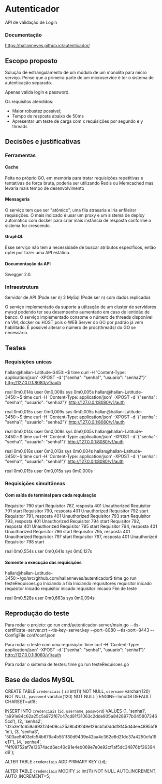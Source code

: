# Autenticador

API de validação de Login

### Documentação

https://hallanneves.github.io/autenticador/

## Escopo proposto

Solução de estrangulamento de um módulo de um monolito para micro serviço.
Pense que a primeira parte de um microservice é ter o sistema de autenticação separado.

Apenas valida login e password.

Os requisitos atendidos:

- Maior robustez possível;
- Tempo de resposta abaixo de 50ms
- Apresentar um teste de carga com x requisições por segundo e y threads

## Decisões e justificativas

### Ferramentas

#### Cache

Feita no próprio GO, em memória para tratar requisições repetitivas e tentativas de força bruta, poderia ser utilizando Redis ou Memcached mas levaria mais tempo de desenvolvimento

#### Mensageria

O serviço tem que ser "atômico", uma fila atrasaria e iria enfileirar requisições. O mais indicado é usar um proxy e um sistema de deploy automático com docker para criar mais instância de resposta conforme o sistema for crescendo.

#### GraphQL

Esse serviço não tem a necessidade de buscar atributos especificos, então optei por fazer uma API estática.

#### Documentação da API

Swegger 2.0.

### Infraestrutura

Servidor de API (Pode ser n)
2 MySql (Pode ser n) com dados replicados

O serviço implementado da suporte a utlização de um cluster de servidores mysql podendo ter seu desempenho aumentado em caso de lentidão de banco.
O serviço implementado consome o número de threads disponível na VM, docker ou HOST pois o WEB Server do GO por padrão já vem habilitado. É possível alterar o número de proc(threads) do GO se necessário.

## Testes

### Requisições unicas

hallan@hallan-Latitude-3450:~$ time curl -H 'Content-Type: application/json' -XPOST -d '{"senha": "senha1", "usuario": "senha2"}' http://127.0.0.1:8080/v1/auth

real	0m0,014s
user	0m0,008s
sys	0m0,005s
hallan@hallan-Latitude-3450:~$ time curl -H 'Content-Type: application/json' -XPOST -d '{"senha": "senha1", "usuario": "senha2"}' http://127.0.0.1:8080/v1/auth

real	0m0,015s
user	0m0,009s
sys	0m0,005s
hallan@hallan-Latitude-3450:~$ time curl -H 'Content-Type: application/json' -XPOST -d '{"senha": "senha1", "usuario": "senha2"}' http://127.0.0.1:8080/v1/auth

real	0m0,014s
user	0m0,008s
sys	0m0,005s
hallan@hallan-Latitude-3450:~$ time curl -H 'Content-Type: application/json' -XPOST -d '{"senha": "senha1", "usuario": "senha1"}' http://127.0.0.1:8080/v1/auth

real	0m0,018s
user	0m0,013s
sys	0m0,004s
hallan@hallan-Latitude-3450:~$ time curl -H 'Content-Type: application/json' -XPOST -d '{"senha": "senha1", "usuario": "senha1"}' http://127.0.0.1:8080/v1/auth

real	0m0,015s
user	0m0,015s
sys	0m0,000s

### Requisições simultâneas

#### Com saída de terminal para cada requisação

Requisitor 790 start
Requisitor 787, resposta 401 Unauthorized
Requisitor 791 start
Requisitor 790, resposta 401 Unauthorized
Requisitor 792 start
Requisitor 791, resposta 401 Unauthorized
Requisitor 793 start
Requisitor 793, resposta 401 Unauthorized
Requisitor 794 start
Requisitor 792, resposta 401 Unauthorized
Requisitor 795 start
Requisitor 794, resposta 401 Unauthorized
Requisitor 796 start
Requisitor 795, resposta 401 Unauthorized
Requisitor 797 start
Requisitor 797, resposta 401 Unauthorized
Requisitor 798 start

real	0m0,554s
user	0m0,641s
sys	0m0,127s

#### Somente a execução das requisições

hallan@hallan-Latitude-3450:~/go/src/github.com/hallanneves/autenticador$ time go run testeRequisoes.go
Iniciando a fila
Iniciando requisitores
requisitor inicado
requisitor inicado
requisitor inicado
requisitor inicado
Fim de teste

real	0m0,528s
user	0m0,663s
sys	0m0,094s


## Reprodução do teste

Para rodar o projeto:
go run cmd/autenticador-server/main.go --tls-certificate=server.crt --tls-key=server.key --port=8080 --tls-port=8443 --ConfigFile conf/conf.json

Para rodar o teste com uma requisição:
time curl -H 'Content-Type: application/json' -XPOST -d '{"senha": "senha1", "usuario": "senha1"}' http://127.0.0.1:8080/v1/auth

Para rodar o sistema de testes:
time go run testeRequisoes.go

## Base de dados MySQL

CREATE TABLE `credenciais` (
  `id` int(11) NOT NULL,
  `username` varchar(120) NOT NULL,
  `password` varchar(120) NOT NULL
) ENGINE=InnoDB DEFAULT CHARSET=utf8;

INSERT INTO `credenciais` (`id`, `username`, `password`) VALUES
(1, 'senha1', 'a991e84c62a25c5a972f67c47cd81f31063c2dde905a8428977b0458073465cd'),
(2, 'senha2', '02a3e1fc659a693124e09cc25a8b49249e126cbfa0dddf8f45d4dee4895bf81e'),
(3, 'senha3', '503ae5403efc54b676a4b551f30d9439e42aa4c362e8d21dc37a4250cfa19e17'),
(4, 'senha4', 'f4f08752af7e13674acd6ec40c91e4eb069e7e0e92cf1af5dc34876bf26364d9');

ALTER TABLE `credenciais`
  ADD PRIMARY KEY (`id`);

ALTER TABLE `credenciais`
  MODIFY `id` int(11) NOT NULL AUTO_INCREMENT, AUTO_INCREMENT=5;

